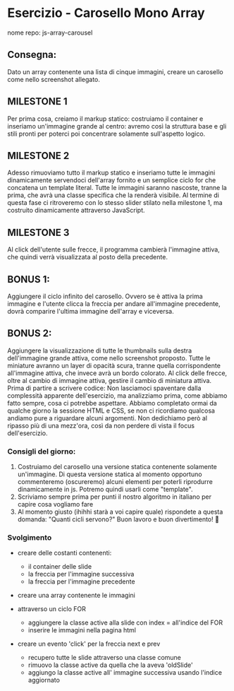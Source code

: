 # Esercizio - Carosello Mono Array

nome repo: js-array-carousel

## Consegna:

Dato un array contenente una lista di cinque immagini, creare un carosello come nello screenshot allegato.

## MILESTONE 1

Per prima cosa, creiamo il markup statico: costruiamo il container e inseriamo un'immagine grande al centro: avremo così la struttura base e gli stili pronti per poterci poi concentrare solamente sull'aspetto logico.

## MILESTONE 2

Adesso rimuoviamo tutto il markup statico e inseriamo tutte le immagini dinamicamente servendoci dell'array fornito e un semplice ciclo for che concatena un template literal.
Tutte le immagini saranno nascoste, tranne la prima, che avrà una classe specifica che la renderà visibile.
Al termine di questa fase ci ritroveremo con lo stesso slider stilato nella milestone 1, ma costruito dinamicamente attraverso JavaScript.

## MILESTONE 3

Al click dell'utente sulle frecce, il programma cambierà l'immagine attiva, che quindi verrà visualizzata al posto della precedente.

## BONUS 1:

Aggiungere il ciclo infinito del carosello. Ovvero se è attiva la prima immagine e l'utente clicca la freccia per andare all'immagine precedente, dovrà comparire l'ultima immagine dell'array e viceversa.

## BONUS 2:

Aggiungere la visualizzazione di tutte le thumbnails sulla destra dell'immagine grande attiva, come nello screenshot proposto. Tutte le miniature avranno un layer di opacità scura, tranne quella corrispondente all'immagine attiva, che invece avrà un bordo colorato.
Al click delle frecce, oltre al cambio di immagine attiva, gestire il cambio di miniatura attiva.
Prima di partire a scrivere codice:
Non lasciamoci spaventare dalla complessità apparente dell'esercizio, ma analizziamo prima, come abbiamo fatto sempre, cosa ci potrebbe aspettare. Abbiamo completato ormai da qualche giorno la sessione HTML e CSS, se non ci ricordiamo qualcosa andiamo pure a riguardare alcuni argomenti. Non dedichiamo però al ripasso più di una mezz'ora, così da non perdere di vista il focus dell'esercizio.

### Consigli del giorno:

1. Costruiamo del carosello una versione statica contenente solamente un'immagine. Di questa versione statica al momento opportuno commenteremo (oscureremo) alcuni elementi per poterli riprodurre dinamicamente in js. Potremo quindi usarli come "template".
2. Scriviamo sempre prima per punti il nostro algoritmo in italiano per capire cosa vogliamo fare
3. Al momento giusto (ihihhi starà a voi capire quale) rispondete a questa domanda: "Quanti cicli servono?"
   Buon lavoro e buon divertimento! :slightly_smiling_face:

### Svolgimento

- creare delle costanti contenenti:

  - il container delle slide
  - la freccia per l'immagine successiva
  - la freccia per l'immagine precedente

- creare una array contenente le immagini
- attraverso un ciclo FOR

  - aggiungere la classe active alla slide con index = all'indice del FOR
  - inserire le immagini nella pagina html

- creare un evento 'click' per la freccia next e prev
  - recupero tutte le slide attraverso una classe comune
  - rimuovo la classe active da quella che la aveva 'oldSlide'
  - aggiungo la classe active all' immagine successiva usando l'indice aggiornato
